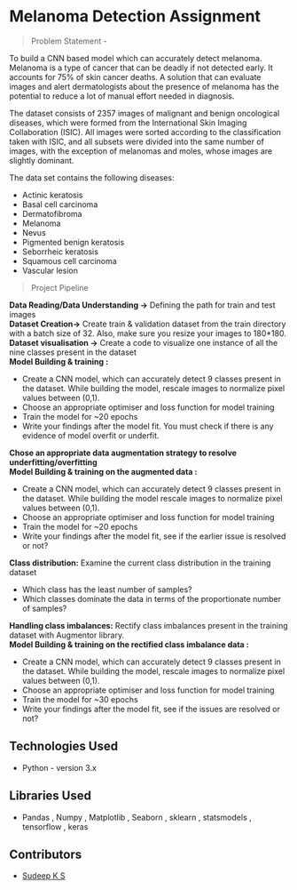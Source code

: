# Melanoma Detection Assignment
> Problem Statement - 

To build a CNN based model which can accurately detect melanoma. Melanoma is a type of cancer that can be deadly if not detected early. It accounts for 75% of skin cancer deaths. A solution that can evaluate images and alert dermatologists about the presence of melanoma has the potential to reduce a lot of manual effort needed in diagnosis.

The dataset consists of 2357 images of malignant and benign oncological diseases, which were formed from the International Skin Imaging Collaboration (ISIC). All images were sorted according to the classification taken with ISIC, and all subsets were divided into the same number of images, with the exception of melanomas and moles, whose images are slightly dominant.

The data set contains the following diseases:

* Actinic keratosis
* Basal cell carcinoma
* Dermatofibroma
* Melanoma
* Nevus
* Pigmented benign keratosis
* Seborrheic keratosis
* Squamous cell carcinoma
* Vascular lesion

> Project Pipeline

<b>Data Reading/Data Understanding →</b> Defining the path for train and test images <br>
<b>Dataset Creation→</b> Create train & validation dataset from the train directory with a batch size of 32. Also, make sure you resize your images to 180*180.<br>
<b>Dataset visualisation →</b> Create a code to visualize one instance of all the nine classes present in the dataset <br>
<b>Model Building & training :</b> <br>

* Create a CNN model, which can accurately detect 9 classes present in the dataset. While building the model, rescale images to normalize pixel values between (0,1).
* Choose an appropriate optimiser and loss function for model training
* Train the model for ~20 epochs
* Write your findings after the model fit. You must check if there is any evidence of model overfit or underfit.<br>

<b>Chose an appropriate data augmentation strategy to resolve underfitting/overfitting</b><br>
<b>Model Building & training on the augmented data :</b><br>

* Create a CNN model, which can accurately detect 9 classes present in the dataset. While building the model rescale images to normalize pixel values between (0,1).<br>
* Choose an appropriate optimiser and loss function for model training<br>
* Train the model for ~20 epochs<br>
* Write your findings after the model fit, see if the earlier issue is resolved or not?<br>

<b>Class distribution:</b> Examine the current class distribution in the training dataset <br>

* Which class has the least number of samples?<br>
* Which classes dominate the data in terms of the proportionate number of samples?<br>

<b>Handling class imbalances:</b> Rectify class imbalances present in the training dataset with Augmentor library.<br>
<b>Model Building & training on the rectified class imbalance data :</b>

* Create a CNN model, which can accurately detect 9 classes present in the dataset. While building the model, rescale images to normalize pixel values between (0,1).<br>
* Choose an appropriate optimiser and loss function for model training<br>
* Train the model for ~30 epochs<br>
* Write your findings after the model fit, see if the issues are resolved or not?<br>

## Technologies Used
- Python - version 3.x

## Libraries Used
- Pandas , Numpy , Matplotlib , Seaborn , sklearn , statsmodels , tensorflow , keras

## Contributors
* [Sudeep K S](https://github.com/Sudeep-KS)
